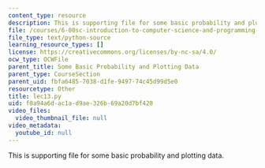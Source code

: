 ```yaml
---
content_type: resource
description: This is supporting file for some basic probability and plotting data.
file: /courses/6-00sc-introduction-to-computer-science-and-programming-spring-2011/f0a94a6dac1ad9ae326b69a20d7bf420_lec13.py
file_type: text/python-source
learning_resource_types: []
license: https://creativecommons.org/licenses/by-nc-sa/4.0/
ocw_type: OCWFile
parent_title: Some Basic Probability and Plotting Data
parent_type: CourseSection
parent_uid: fbfa6485-7038-d1fe-9497-74c45d99d5e0
resourcetype: Other
title: lec13.py
uid: f0a94a6d-ac1a-d9ae-326b-69a20d7bf420
video_files:
  video_thumbnail_file: null
video_metadata:
  youtube_id: null
---
```

This is supporting file for some basic probability and plotting data.